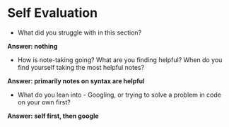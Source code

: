 # Self Evaluation

- What did you struggle with in this section?

**Answer: nothing**

- How is note-taking going? What are you finding helpful? When do you find yourself taking the most helpful notes?

**Answer: primarily notes on syntax are helpful**

- What do you lean into - Googling, or trying to solve a problem in code on your own first?

**Answer: self first, then google**
